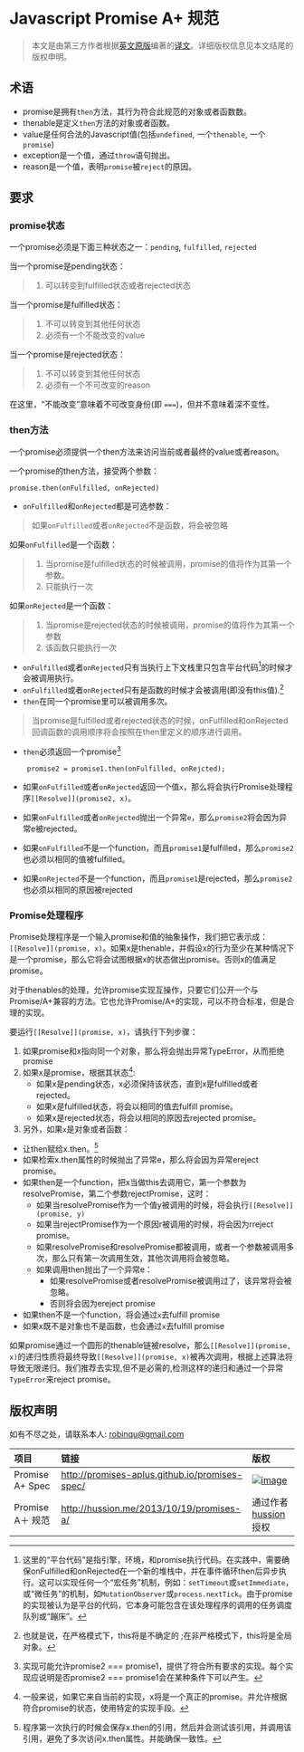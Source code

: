 # Javascript Promise A+ 规范

> 本文是由第三方作者根据[英文原版](http://promises-aplus.github.io/promises-spec/)编著的[译文](http://hussion.me/2013/10/19/promises-a/)。详细版权信息见本文结尾的版权申明。

## 术语

* promise是拥有`then`方法，其行为符合此规范的对象或者函数数。
* thenable是定义`then`方法的对象或者函数。
* value是任何合法的Javascript值(包括`undefined`, 一个`thenable`, 一个`promise`)
* exception是一个值，通过`throw`语句抛出。
* reason是一个值，表明`promise`被`reject`的原因。

## 要求

### promise状态
    
一个promise必须是下面三种状态之一：`pending`, `fulfilled`, `rejected`

当一个promise是pending状态：

> 1. 可以转变到fulfilled状态或者rejected状态

当一个promise是fulfilled状态：

> 1. 不可以转变到其他任何状态
> 2. 必须有一个不能改变的value
 
当一个promise是rejected状态：

> 1. 不可以转变到其他任何状态
> 2. 必须有一个不可改变的reason

在这里，“不能改变”意味着不可改变身份(即 `===`)，但并不意味着深不变性。

### then方法

一个promise必须提供一个then方法来访问当前或者最终的value或者reason。

一个promise的then方法，接受两个参数：

    promise.then(onFulfilled, onRejected)


* `onFulfilled`和`onRejected`都是可选参数：

> 如果`onFulfilled`或者`onRejected`不是函数，将会被忽略

如果`onFulfilled`是一个函数：

> 1. 当promise是fulfilled状态的时候被调用，promise的值将作为其第一个参数。
> 2. 只能执行一次


如果`onRejected`是一个函数：

> 1. 当promise是rejected状态的时候被调用，promise的值将作为其第一个参数
> 2. 该函数只能执行一次


* `onFulfilled`或者`onRejected`只有当执行上下文栈里只包含平台代码[^1]的时候才会被调用执行。
* `onFulfilled`或者`onRejected`只有是函数的时候才会被调用(即没有this值).[^2]
* `then`在同一个promise里可以被调用多次。

> 当promise是fulfilled或者rejected状态的时候，onFulfilled和onRejected回调函数的调用顺序将会按照在then里定义的顺序进行调用。

 * `then`必须返回一个promise[^3]
 
        promise2 = promise1.then(onFulfilled, onRejcted);
    
* 如果`onFulfilled`或者`onRejected`返回一个值`x`，那么将会执行Promise处理程序`[[Resolve]](promise2, x)`。
* 如果`onFulfilled`或者`onRejected`抛出一个异常`e`，那么`promise2`将会因为异常e被rejected。
* 如果`onFulfilled`不是一个function，而且`promise1`是fulfilled，那么`promise2`也必须以相同的值被fulfilled。
* 如果`onRejected`不是一个function，而且`promise1`是rejected，那么`promise2`也必须以相同的原因被rejected


###  Promise处理程序

Promise处理程序是一个输入promise和值的抽象操作，我们把它表示成：`[[Resolve]](promise, x)`。如果x是thenable，并假设x的行为至少在某种情况下是一个promise，那么它将会试图根据x的状态做出promise。否则x的值满足promise。

对于thenables的处理，允许promise实现互操作，只要它们公开一个与Promise/A+兼容的方法。它也允许Promise/A+的实现，可以不符合标准，但是合理的实现。

要运行`[[Resolve]](promise, x)`，请执行下列步骤：

1. 如果promise和x指向同一个对象，那么将会抛出异常TypeError，从而拒绝promise
2. 如果x是promise，根据其状态[^4]:
    * 如果x是pending状态，x必须保持该状态，直到x是fulfilled或者rejected。
    * 如果x是fulfilled状态，将会以相同的值去fulfill promise。
    *  如果x是rejected状态，将会以相同的原因去rejected promise。
3. 另外，如果`x`是对象或者函数：
* 让then赋给x.then。[^5]
* 如果检索x.then属性的时候抛出了异常e，那么将会因为异常ereject promise。
* 如果then是一个function，把x当做this去调用它，第一个参数为resolvePromise，第二个参数rejectPromise，这时：
    * 如果当resolvePromise作为一个值y被调用的时候，将会执行`[[Resolve]](promise, y)`
    * 如果当rejectPromise作为一个原因r被调用的时候，将会因为rreject promise。
    * 如果resolvePromise和resolvePromise都被调用，或者一个参数被调用多次，那么只有第一次调用生效，其他次调用将会被忽略。
    * 如果调用then抛出了一个异常e：
        * 如果resolvePromise或者resolvePromise被调用过了，该异常将会被忽略。
        * 否则将会因为ereject promise
* 如果then不是一个function，将会通过`x`去fulfill promise
* 如果x既不是对象也不是函数，也会通过`x`去fulfill promise

如果promise通过一个圆形的thenable链被resolve，那么`[[Resolve]](promise, x)`的递归性质将最终导致`[[Resolve]](promise, x)`被再次调用，根据上述算法将导致无限递归。我们推荐去实现,但不是必需的,检测这样的递归和通过一个异常`TypeError`来reject promise。

## 版权声明

如有不尽之处，请联系本人: [robinqu@gmail.com](mailto://robinqu@gmail.com)

项目 | 链接 | 版权
:----------- | :----------- | :-----------
Promise A+ Spec         | http://promises-aplus.github.io/promises-spec/        | [![image](http://i.creativecommons.org/p/zero/1.0/88x31.png)](http://creativecommons.org/publicdomain/zero/1.0/)
Promise A＋ 规范         | http://hussion.me/2013/10/19/promises-a/        | 通过作者[hussion](mialto://hussion@icloud.com)授权




[^1]: 这里的“平台代码”是指引擎，环境，和promise执行代码。在实践中，需要确保onFulfilled和onRejected在一个新的堆栈中，并在事件循环then后异步执行。这可以实现任何一个“宏任务”机制，例如：`setTimeout`或`setImmediate`，或“微任务”的机制，如`MutationObserver`或`process.nextTick`。由于promise的实现被认为是平台的代码，它本身可能包含在该处理程序的调用的任务调度队列或“蹦床”。

[^2]: 也就是说，在严格模式下，this将是不确定的 ;在非严格模式下，this将是全局对象。

[^3]: 实现可能允许promise2 === promise1，提供了符合所有要求的实现。每个实现应说明是否promise2 === promise1会在某种条件下可以产生。

[^4]: 一般来说，如果它来自当前的实现，x将是一个真正的promise。并允许根据符合promise的状态，使用特定的实现手段。

[^5]: 程序第一次执行的时候会保存x.then的引用，然后并会测试该引用，并调用该引用，避免了多次访问x.then属性。并能确保一致性。

[^6]: 实现不应设置没有任何深度限制的thenable链，否则将会导致无限递归。只有正常的周期才会导致一个`TypeError`异常，如果遇到一个无限递归thenables链，递归永远是正确的行为.


